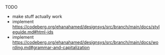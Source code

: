TODO
 - make stuff actually work
 - implement https://codeberg.org/ehanahamed/designsys/src/branch/main/docs/styleguide.md#html-ids
 - implement https://codeberg.org/ehanahamed/designsys/src/branch/main/docs/wording.md#grammar-and-capitalization
